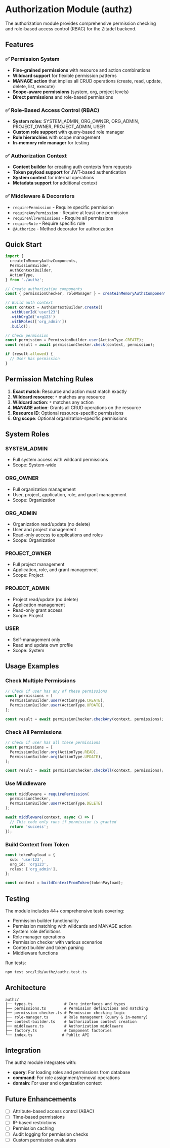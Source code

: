 # Authorization Module (authz)

The authorization module provides comprehensive permission checking and role-based access control (RBAC) for the Zitadel backend.

## Features

### ✅ Permission System
- **Fine-grained permissions** with resource and action combinations
- **Wildcard support** for flexible permission patterns
- **MANAGE action** that implies all CRUD operations (create, read, update, delete, list, execute)
- **Scope-aware permissions** (system, org, project levels)
- **Direct permissions** and role-based permissions

### ✅ Role-Based Access Control (RBAC)
- **System roles**: SYSTEM_ADMIN, ORG_OWNER, ORG_ADMIN, PROJECT_OWNER, PROJECT_ADMIN, USER
- **Custom role support** with query-based role manager
- **Role hierarchies** with scope management
- **In-memory role manager** for testing

### ✅ Authorization Context
- **Context builder** for creating auth contexts from requests
- **Token payload support** for JWT-based authentication
- **System context** for internal operations
- **Metadata support** for additional context

### ✅ Middleware & Decorators
- `requirePermission` - Require specific permission
- `requireAnyPermission` - Require at least one permission
- `requireAllPermissions` - Require all permissions
- `requireRole` - Require specific role
- `@Authorize` - Method decorator for authorization

## Quick Start

```typescript
import {
  createInMemoryAuthzComponents,
  PermissionBuilder,
  AuthContextBuilder,
  ActionType,
} from './authz';

// Create authorization components
const { permissionChecker, roleManager } = createInMemoryAuthzComponents();

// Build auth context
const context = AuthContextBuilder.create()
  .withUserId('user123')
  .withOrgId('org123')
  .withRoles(['org_admin'])
  .build();

// Check permission
const permission = PermissionBuilder.user(ActionType.CREATE);
const result = await permissionChecker.check(context, permission);

if (result.allowed) {
  // User has permission
}
```

## Permission Matching Rules

1. **Exact match**: Resource and action must match exactly
2. **Wildcard resource**: `*` matches any resource
3. **Wildcard action**: `*` matches any action
4. **MANAGE action**: Grants all CRUD operations on the resource
5. **Resource ID**: Optional resource-specific permissions
6. **Org scope**: Optional organization-specific permissions

## System Roles

### SYSTEM_ADMIN
- Full system access with wildcard permissions
- Scope: System-wide

### ORG_OWNER
- Full organization management
- User, project, application, role, and grant management
- Scope: Organization

### ORG_ADMIN
- Organization read/update (no delete)
- User and project management
- Read-only access to applications and roles
- Scope: Organization

### PROJECT_OWNER
- Full project management
- Application, role, and grant management
- Scope: Project

### PROJECT_ADMIN
- Project read/update (no delete)
- Application management
- Read-only grant access
- Scope: Project

### USER
- Self-management only
- Read and update own profile
- Scope: System

## Usage Examples

### Check Multiple Permissions

```typescript
// Check if user has any of these permissions
const permissions = [
  PermissionBuilder.user(ActionType.CREATE),
  PermissionBuilder.user(ActionType.UPDATE),
];

const result = await permissionChecker.checkAny(context, permissions);
```

### Check All Permissions

```typescript
// Check if user has all these permissions
const permissions = [
  PermissionBuilder.org(ActionType.READ),
  PermissionBuilder.org(ActionType.UPDATE),
];

const result = await permissionChecker.checkAll(context, permissions);
```

### Use Middleware

```typescript
const middleware = requirePermission(
  permissionChecker,
  PermissionBuilder.user(ActionType.DELETE)
);

await middleware(context, async () => {
  // This code only runs if permission is granted
  return 'success';
});
```

### Build Context from Token

```typescript
const tokenPayload = {
  sub: 'user123',
  org_id: 'org123',
  roles: ['org_admin'],
};

const context = buildContextFromToken(tokenPayload);
```

## Testing

The module includes 44+ comprehensive tests covering:
- Permission builder functionality
- Permission matching with wildcards and MANAGE action
- System role definitions
- Role manager operations
- Permission checker with various scenarios
- Context builder and token parsing
- Middleware functions

Run tests:
```bash
npm test src/lib/authz/authz.test.ts
```

## Architecture

```
authz/
├── types.ts              # Core interfaces and types
├── permissions.ts        # Permission definitions and matching
├── permission-checker.ts # Permission checking logic
├── role-manager.ts       # Role management (query & in-memory)
├── context-builder.ts    # Authorization context creation
├── middleware.ts         # Authorization middleware
├── factory.ts            # Component factories
└── index.ts             # Public API
```

## Integration

The authz module integrates with:
- **query**: For loading roles and permissions from database
- **command**: For role assignment/removal operations
- **domain**: For user and organization context

## Future Enhancements

- [ ] Attribute-based access control (ABAC)
- [ ] Time-based permissions
- [ ] IP-based restrictions
- [ ] Permission caching
- [ ] Audit logging for permission checks
- [ ] Custom permission evaluators
